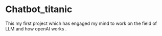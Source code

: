 # Chatbot_titanic
This my first project which has engaged my mind to work on the field of LLM and how openAI works .
